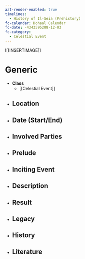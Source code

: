 ```yaml
---
aat-render-enabled: true
timelines:
  - History of Il-Seia (Prehistory)
fc-calendar: Dohaal Calendar
fc-date: -4343595208-12-03
fc-category:
  - Celestial Event
---
```


![[INSERTIMAGE]]

# Generic
- **Class**
	- [[Celestial Event]]
- **Location**
	- 
- **Date (Start/End)**
	- 
- **Involved Parties**
	- 
- **Prelude**
	- 
- **Inciting Event**
	- 
- **Description**
	- 
- **Result**
	- 
- **Legacy**
	- 
- **History**
	- 
- **Literature**
	- 
